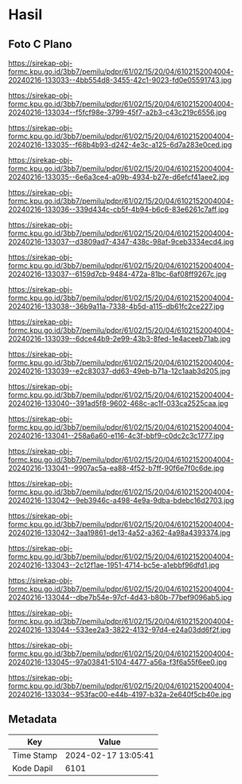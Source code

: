 # Hasil

## Foto C Plano

https://sirekap-obj-formc.kpu.go.id/3bb7/pemilu/pdpr/61/02/15/20/04/6102152004004-20240216-133033--4bb554d8-3455-42c1-9023-fd0e05591743.jpg

https://sirekap-obj-formc.kpu.go.id/3bb7/pemilu/pdpr/61/02/15/20/04/6102152004004-20240216-133034--f5fcf98e-3799-45f7-a2b3-c43c219c6556.jpg

https://sirekap-obj-formc.kpu.go.id/3bb7/pemilu/pdpr/61/02/15/20/04/6102152004004-20240216-133035--f68b4b93-d242-4e3c-a125-6d7a283e0ced.jpg

https://sirekap-obj-formc.kpu.go.id/3bb7/pemilu/pdpr/61/02/15/20/04/6102152004004-20240216-133035--6e6a3ce4-a09b-4934-b27e-d6efcf41aee2.jpg

https://sirekap-obj-formc.kpu.go.id/3bb7/pemilu/pdpr/61/02/15/20/04/6102152004004-20240216-133036--339d434c-cb5f-4b94-b6c6-83e6261c7aff.jpg

https://sirekap-obj-formc.kpu.go.id/3bb7/pemilu/pdpr/61/02/15/20/04/6102152004004-20240216-133037--d3809ad7-4347-438c-98af-9ceb3334ecd4.jpg

https://sirekap-obj-formc.kpu.go.id/3bb7/pemilu/pdpr/61/02/15/20/04/6102152004004-20240216-133037--6159d7cb-9484-472a-81bc-6af08ff9267c.jpg

https://sirekap-obj-formc.kpu.go.id/3bb7/pemilu/pdpr/61/02/15/20/04/6102152004004-20240216-133038--36b9a11a-7338-4b5d-a115-db61fc2ce227.jpg

https://sirekap-obj-formc.kpu.go.id/3bb7/pemilu/pdpr/61/02/15/20/04/6102152004004-20240216-133039--6dce44b9-2e99-43b3-8fed-1e4aceeb71ab.jpg

https://sirekap-obj-formc.kpu.go.id/3bb7/pemilu/pdpr/61/02/15/20/04/6102152004004-20240216-133039--e2c83037-dd63-49eb-b71a-12c1aab3d205.jpg

https://sirekap-obj-formc.kpu.go.id/3bb7/pemilu/pdpr/61/02/15/20/04/6102152004004-20240216-133040--391ad5f8-9602-468c-ac1f-033ca2525caa.jpg

https://sirekap-obj-formc.kpu.go.id/3bb7/pemilu/pdpr/61/02/15/20/04/6102152004004-20240216-133041--258a6a60-e116-4c3f-bbf9-c0dc2c3c1777.jpg

https://sirekap-obj-formc.kpu.go.id/3bb7/pemilu/pdpr/61/02/15/20/04/6102152004004-20240216-133041--9907ac5a-ea88-4f52-b7ff-90f6e7f0c6de.jpg

https://sirekap-obj-formc.kpu.go.id/3bb7/pemilu/pdpr/61/02/15/20/04/6102152004004-20240216-133042--9eb3946c-a498-4e9a-9dba-bdebc16d2703.jpg

https://sirekap-obj-formc.kpu.go.id/3bb7/pemilu/pdpr/61/02/15/20/04/6102152004004-20240216-133042--3aa19861-de13-4a52-a362-4a98a4393374.jpg

https://sirekap-obj-formc.kpu.go.id/3bb7/pemilu/pdpr/61/02/15/20/04/6102152004004-20240216-133043--2c12f1ae-1951-4714-bc5e-a1ebbf96dfd1.jpg

https://sirekap-obj-formc.kpu.go.id/3bb7/pemilu/pdpr/61/02/15/20/04/6102152004004-20240216-133044--dbe7b54e-97cf-4d43-b80b-77bef9096ab5.jpg

https://sirekap-obj-formc.kpu.go.id/3bb7/pemilu/pdpr/61/02/15/20/04/6102152004004-20240216-133044--533ee2a3-3822-4132-97d4-e24a03dd6f2f.jpg

https://sirekap-obj-formc.kpu.go.id/3bb7/pemilu/pdpr/61/02/15/20/04/6102152004004-20240216-133045--97a03841-5104-4477-a56a-f3f6a55f6ee0.jpg

https://sirekap-obj-formc.kpu.go.id/3bb7/pemilu/pdpr/61/02/15/20/04/6102152004004-20240216-133034--953fac00-e44b-4197-b32a-2e640f5cb40e.jpg


## Metadata

| Key        | Value               |
| ---------- | ------------------- |
| Time Stamp | 2024-02-17 13:05:41 |
| Kode Dapil | 6101                |



